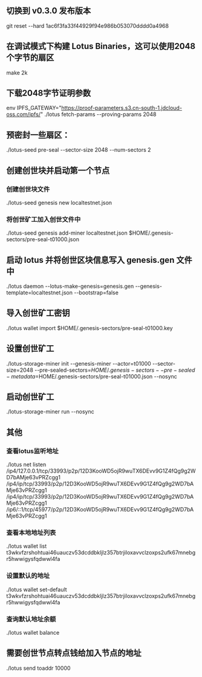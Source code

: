 ## 切换到 v0.3.0 发布版本

git reset --hard 1ac6f3fa33f44929f94e986b053070dddd0a4968

## 在调试模式下构建 Lotus Binaries，这可以使用2048个字节的扇区

make 2k

## 下载2048字节证明参数
env IPFS_GATEWAY="https://proof-parameters.s3.cn-south-1.jdcloud-oss.com/ipfs/" ./lotus fetch-params --proving-params 2048

## 预密封一些扇区：
./lotus-seed pre-seal --sector-size 2048 --num-sectors 2

## 创建创世块并启动第一个节点
### 创建创世块文件
./lotus-seed genesis new localtestnet.json

### 将创世矿工加入创世文件中
./lotus-seed genesis add-miner localtestnet.json $HOME/.genesis-sectors/pre-seal-t01000.json

## 启动 lotus 并将创世区块信息写入 genesis.gen 文件中
./lotus daemon --lotus-make-genesis=genesis.gen --genesis-template=localtestnet.json --bootstrap=false

## 导入创世矿工密钥

./lotus wallet import $HOME/.genesis-sectors/pre-seal-t01000.key

## 设置创世矿工

./lotus-storage-miner init --genesis-miner --actor=t01000 --sector-size=2048 --pre-sealed-sectors=$HOME/.genesis-sectors --pre-sealed-metadata=$HOME/.genesis-sectors/pre-seal-t01000.json --nosync

## 启动创世矿工

./lotus-storage-miner run --nosync

## 其他

### 查看lotus监听地址

./lotus net listen
/ip4/127.0.0.1/tcp/33993/p2p/12D3KooWD5ojR9wuTX6DEvv9G1Z4fQg9g2WD7bAMje63vPRZcgg1
/ip4/ip/tcp/33993/p2p/12D3KooWD5ojR9wuTX6DEvv9G1Z4fQg9g2WD7bAMje63vPRZcgg1
/ip4/ip/tcp/33993/p2p/12D3KooWD5ojR9wuTX6DEvv9G1Z4fQg9g2WD7bAMje63vPRZcgg1
/ip6/::1/tcp/45977/p2p/12D3KooWD5ojR9wuTX6DEvv9G1Z4fQg9g2WD7bAMje63vPRZcgg1

### 查看本地地址列表

./lotus wallet list
t3wkvfzrshohtuai46uauczv53dcddbkljlz357btrjiloxavvclzoxps2ufk67mnebgr5hwwigysfqdwwl4fa

### 设置默认的地址

./lotus wallet set-default t3wkvfzrshohtuai46uauczv53dcddbkljlz357btrjiloxavvclzoxps2ufk67mnebgr5hwwigysfqdwwl4fa

### 查询默认地址余额

./lotus wallet balance

## 需要创世节点转点钱给加入节点的地址

./lotus send toaddr 10000